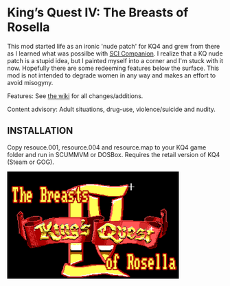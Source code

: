 # King’s Quest IV: The Breasts of Rosella

This mod started life as an ironic 'nude patch' for KQ4 and grew from there as I learned what was possilbe with <a href="http://scicompanion.com">SCI Companion</a>. I realize that a KQ nude patch is a stupid idea, but I painted myself into a corner and I'm stuck with it now. Hopefully there are some redeeming features below the surface. This mod is not intended to degrade women in any way and makes an effort to avoid misogyny. 

Features: See <a href="https://github.com/Doomlazer/KQIV-TBoR/wiki">the wiki</a> for all changes/additions.

Content advisory: Adult situations, drug-use, violence/suicide and nudity.

## INSTALLATION

Copy resouce.001, resource.004 and resource.map to your KQ4 game folder and run in SCUMMVM or DOSBox. Requires the retail version of KQ4 (Steam or GOG).

<img src="TitleCard.png" alt="The Breasts of Rosella intro screen" width="400">
